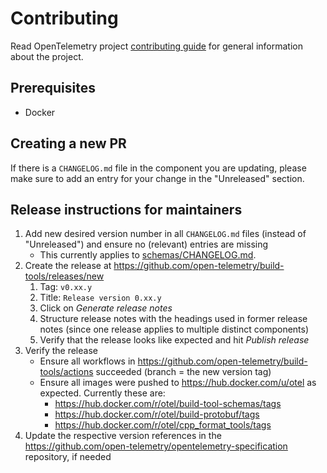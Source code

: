 # Contributing

Read OpenTelemetry project [contributing
guide](https://github.com/open-telemetry/community/blob/master/CONTRIBUTING.md)
for general information about the project.

## Prerequisites

- Docker

## Creating a new PR

If there is a `CHANGELOG.md` file in the component you are updating,
please make sure to add an entry for your change in the "Unreleased" section.

## Release instructions for maintainers

1. Add new desired version number in all `CHANGELOG.md` files (instead of "Unreleased") and ensure no (relevant) entries are missing
   - This currently applies to [schemas/CHANGELOG.md](./schemas/CHANGELOG.md).
2. Create the release at <https://github.com/open-telemetry/build-tools/releases/new>
   1. Tag: `v0.xx.y`
   2. Title: `Release version 0.xx.y`
   3. Click on _Generate release notes_
   4. Structure release notes with the headings used in former release notes (since one release applies to multiple distinct components)
   5. Verify that the release looks like expected and hit _Publish release_
3. Verify the release
   - Ensure all workflows in <https://github.com/open-telemetry/build-tools/actions> succeeded (branch = the new version tag)
   - Ensure all images were pushed to <https://hub.docker.com/u/otel> as expected. Currently these are:
     - <https://hub.docker.com/r/otel/build-tool-schemas/tags>
     - <https://hub.docker.com/r/otel/build-protobuf/tags>
     - <https://hub.docker.com/r/otel/cpp_format_tools/tags>
4. Update the respective version references in the <https://github.com/open-telemetry/opentelemetry-specification> repository, if needed
